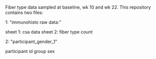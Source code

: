 Fiber type data sampled at baseline, wk 10 and wk 22.
This repository contains two files:

1: "immunohisto raw data:"

sheet 1: csa data
sheet 2: fiber type count



2: "participant_gender_1"

participant id
group 
sex

